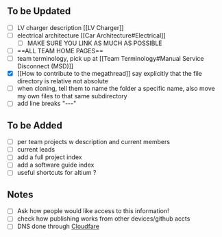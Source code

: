 ## To be Updated
- [ ] LV charger description [[LV Charger]]
- [ ] electrical architecture [[Car Architecture#Electrical]]
	- [ ] MAKE SURE YOU LINK AS MUCH AS POSSIBLE
- [ ] ==ALL TEAM HOME PAGES==
- [ ] team terminology, pick up at [[Team Terminology#Manual Service Disconnect (MSD)]]
- [x] [[How to contribute to the megathread]] say explicitly that the file directory is  relative not absolute
- [ ] when cloning, tell them to name the folder a specific name, also move my own files to that same subdirectory
- [ ] add line breaks "---"
## To be Added
- [ ] per team projects w description and current members
- [ ] current leads
- [ ] add a full project index 
- [ ] add a software guide index
- [ ] useful shortcuts for altium ?
## Notes
- [ ] Ask how people would like access to this information!
- [ ] check how publishing works from other devices/github accts
- [ ] DNS done through [Cloudfare](https://dash.cloudflare.com)